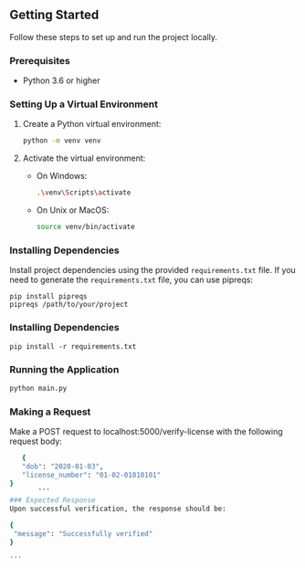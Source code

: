 
## Getting Started

Follow these steps to set up and run the project locally.

### Prerequisites

- Python 3.6 or higher

### Setting Up a Virtual Environment

1. Create a Python virtual environment:

    ```bash
    python -m venv venv
    ```

2. Activate the virtual environment:

    - On Windows:

        ```bash
        .\venv\Scripts\activate
        ```

    - On Unix or MacOS:

        ```bash
        source venv/bin/activate
        ```

### Installing Dependencies

Install project dependencies using the provided `requirements.txt` file. If you need to generate the `requirements.txt` file, you can use pipreqs:

    pip install pipreqs
    pipreqs /path/to/your/project

### Installing Dependencies
    pip install -r requirements.txt

### Running the Application
```bash
python main.py
```
### Making a Request
Make a POST request to localhost:5000/verify-license with the following request body:

 ```bash
    {
    "dob": "2020-01-03",
    "license_number": "01-02-01010101"
}
        ```
### Expected Response
Upon successful verification, the response should be:

{
  "message": "Successfully verified"
}

'''
